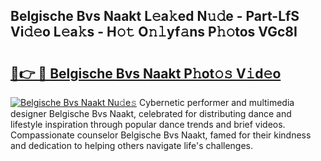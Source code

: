 ## Belgische Bvs Naakt L𝚎a𝚔ed N𝚞𝚍e - Part-LfS Vi𝚍𝚎o L𝚎a𝚔s - H𝚘𝚝 O𝚗𝚕yf𝚊ns P𝚑𝚘tos VGc8I

# <h2><a href="http://kfafjj.oniu.top/?m=Belgische+Bvs+Naakt">🔗👉 🔴 Belgische Bvs Naakt P𝚑ot𝚘𝚜 V𝚒d𝚎o</a></h2>

[![Belgische Bvs Naakt Nu𝚍e𝚜](https://i.imgur.com/0qMVB7G.gif)](http://kfafjj.oniu.top/?m=Belgische+Bvs+Naakt)
Cybernetic performer and multimedia designer Belgische Bvs Naakt, celebrated for distributing dance and lifestyle inspiration through popular dance trends and brief videos. Compassionate counselor Belgische Bvs Naakt, famed for their kindness and dedication to helping others navigate life's challenges.  
